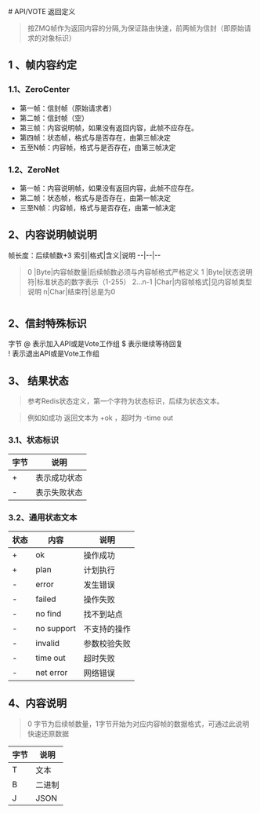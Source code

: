 ﻿﻿﻿﻿﻿﻿# API/VOTE 返回定义
> 按ZMQ帧作为返回内容的分隔,为保证路由快速，前两帧为信封（即原始请求的对象标识）

## 1 、帧内容约定
### 1.1、ZeroCenter
- 第一帧：信封帧（原始请求者）
- 第二帧：信封帧（空）
- 第三帧：内容说明帧，如果没有返回内容，此帧不应存在。
- 第四帧：状态帧，格式与是否存在，由第三帧决定
- 五至N帧：内容帧，格式与是否存在，由第三帧决定
### 1.2、ZeroNet
- 第一帧：内容说明帧，如果没有返回内容，此帧不应存在。
- 第二帧：状态帧，格式与是否存在，由第一帧决定
- 三至N帧：内容帧，格式与是否存在，由第一帧决定
## 2、内容说明帧说明
帧长度：后续帧数+3
索引|格式|含义|说明
--|--|--
> 0 |Byte|内容帧数量|后续帧数必须与内容帧格式严格定义
> 1 |Byte|状态说明符|标准状态的数字表示（1-255）
> 2...n-1 |Char|内容帧格式|见内容帧类型说明
> n|Char|结束符|总是为0

#


## 2、信封特殊标识
字节
@ 表示加入API或是Vote工作组 
$ 表示继续等待回复  
! 表示退出API或是Vote工作组

## 3、 结果状态
> 参考Redis状态定义，第一个字符为状态标识，后续为状态文本。

> 例如如成功 返回文本为 +ok ，超时为 -time out

### 3.1、状态标识
字节|说明
--|--
+ | 表示成功状态
- | 表示失败状态


### 3.2、通用状态文本
状态|内容|说明
--|--|--
+ |ok|操作成功
+ |plan|计划执行
- |error|发生错误
- |failed|操作失败
- |no find|找不到站点
- |no support|不支持的操作
- |invalid|参数校验失败
- |time out|超时失败
- |net error|网络错误

## 4、内容说明
> 0 字节为后续帧数量，1字节开始为对应内容帧的数据格式，可通过此说明快速还原数据

字节|说明
--|--
T|文本
B|二进制
J|JSON




